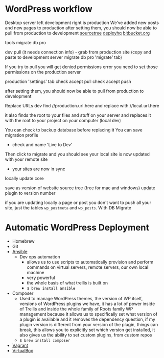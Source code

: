 # WordPress workflow
Desktop server
left development right is production
We've added new posts and new pages to production
after setting them, you should now be able to pull from production to development
[sourcetree](https://www.sourcetreeapp.com/)
[deployhq](deployhq.com)
[bitbucket.org](bitbucket.org/)

tools
migrate db pro

dev
pull
(it needs connection info) - grab from production site (copy and paste to development server migrate db pro 'migrate' tab)

If you try to pull you will get denied permissions error
you need to set those permissions on the production server

production
'settings' tab
check accept pull
check accept push

after setting them, you should now be able to pull from production to development

Replace URLs
dev
find
//production.url.here and replace with //local.url.here

it also finds
the root to your files and stuff on your server
and replaces it with the root to your project on your computer (local dev)

You can check to backup database before replacing it
You can save migration profile
* check and name 'Live to Dev'

Then click to migrate and you should see your local site is now updated with your remote site
* your sites are now in sync

locally
update core

save as version of website
source tree (free for mac and windows)
update plugin to version number

if you are updating locally a page or post you don't want to push all your site, just the tables `wp_postmeta` and `wp_posts`. With DB Migrate

# Automatic WordPress Deployment
* Homebrew
* Git
* [Ansible](https://www.ansible.com/)
    - Dev ops automation
        + allows us to use scripts to automatically provision and perform commands on virtual servers, remote servers, our own local machine
        + very powerful
        + the whole basis of what trellis is built on
        + `$ brew install ansible`
* Composer
    - Used to manage WordPress themes, the version of WP itself, versions of WordPress plugins we have, it has a lot of power inside of Trellis and inside the whole family of Roots family WP management because it allows us to specifically set what version of a plugin is available and it removes the dependency question, if my plugin version is different from your version of the plugin, things can break, this allows you to explicitly set which version get installed, it also gives us the ability to set custom plugins, from custom repos
    - `$ brew install composer`
* [Vagrant](https://www.vagrantup.com/)
* [VirtualBox](https://www.virtualbox.org/wiki/Downloads?replytocom=98578)
